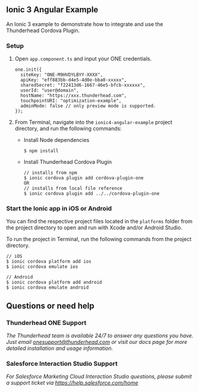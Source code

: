 ## Ionic 3 Angular Example 

An Ionic 3 example to demonstrate how to integrate and use the Thunderhead Cordova Plugin.

### Setup

1. Open `app.component.ts` and input your ONE credentials.
	```
	one.init({
	  siteKey: "ONE-M9HVDYLBYY-XXXX",
	  apiKey: "eff883bb-d4e5-4d0e-bba0-xxxxx",
	  sharedSecret: "f22413d6-1667-46e5-bfcb-xxxxxx",
	  userId: "user@domain",
	  hostName: "https://xxx.thunderhead.com",
	  touchpointURI: "optimization-example",  
	  adminMode: false // only preview mode is supported.  
	});
	```

2. From Terminal, navigate into the `ionic4-angular-example` project directory, and run the following commands:
    * Install Node dependencies
	    ```
	    $ npm install
	    ```
    * Install Thunderhead Cordova Plugin
        ```
        // installs from npm
        $ ionic cordova plugin add cordova-plugin-one
        OR 
        // installs from local file reference
        $ ionic cordova plugin add ../../cordova-plugin-one 
        ```

### Start the Ionic app in iOS or Android
You can find the respective project files located in the `platforms` folder from the project directory to open and run with Xcode and/or Android Studio.

To run the project in Terminal, run the following commands from the project directory.
```
// iOS
$ ionic cordova platform add ios
$ ionic cordova emulate ios
```

```
// Android
$ ionic cordova platform add android
$ ionic cordova emulate android
```

## Questions or need help

### Thunderhead ONE Support
_The Thunderhead team is available 24/7 to answer any questions you have. Just email onesupport@thunderhead.com or visit our docs page for more detailed installation and usage information._

### Salesforce Interaction Studio Support
_For Salesforce Marketing Cloud Interaction Studio questions, please submit a support ticket via https://help.salesforce.com/home_
